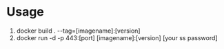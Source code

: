 # Usage

1. docker build . --tag=[imagename]:[version]
2. docker run -d -p 443:[port] [imagename]:[version] [your ss password]
